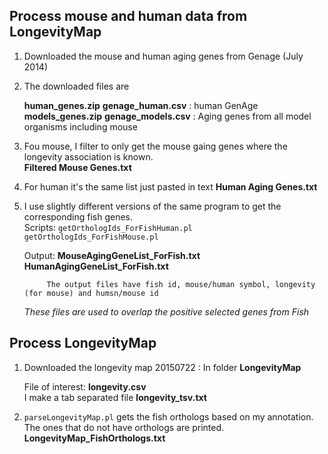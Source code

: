 ## Process mouse and human data from LongevityMap

1. Downloaded the mouse and human aging genes from Genage (July 2014)
2. The downloaded files are   
     
   **human_genes.zip**	**genage_human.csv** : human GenAge  
   **models_genes.zip**	**genage_models.csv** : Aging genes from all model organisms including mouse  
   
3. Fou mouse, I filter to only get the mouse gaing genes where the longevity association is known.  
   **Filtered Mouse Genes.txt**
   
4. For human it's the same list just pasted in text
   **Human Aging Genes.txt**      
   
5. I use slightly different versions of the same program to get the corresponding fish genes.  
   Scripts: `getOrthologIds_ForFishHuman.pl`  
            `getOrthologIds_ForFishMouse.pl`
            
   Output:  **MouseAgingGeneList_ForFish.txt**
            **HumanAgingGeneList_ForFish.txt**
            
            The output files have fish id, mouse/human symbol, longevity (for mouse) and humsn/mouse id
            
    _These files are used to overlap the positive selected genes from Fish_
    

## Process LongevityMap

1. Downloaded the longevity map 20150722 : In folder **LongevityMap**  
     
   File of interest: **longevity.csv**  
   I make a tab separated file **longevity_tsv.txt**
   
2. `parseLongevityMap.pl` gets the fish orthologs based on my annotation. The ones that do not have orthologs are printed.  
   **LongevityMap_FishOrthologs.txt**  
   